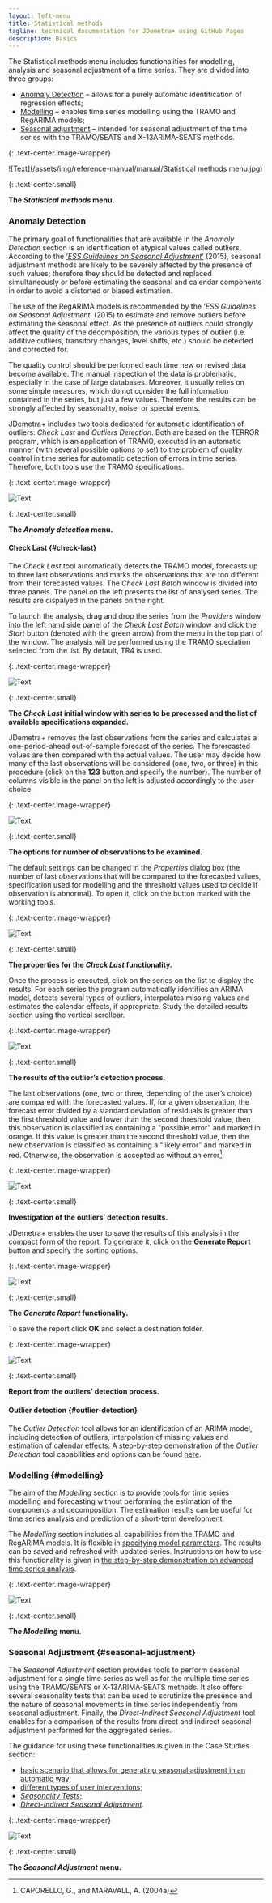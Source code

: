 ```yaml
---
layout: left-menu
title: Statistical methods
tagline: technical documentation for JDemetra+ using GitHub Pages
description: Basics
---
```


The Statistical methods menu includes functionalities for modelling, analysis and seasonal adjustment of a time series. They are divided into three groups:
* [Anomaly Detection](#anomaly-detection) – allows for a purely automatic identification of regression effects;
* [Modelling](#modelling) – enables time series modelling using the TRAMO and RegARIMA models; 
* [Seasonal adjustment](#seasonal-adjustment) – intended for seasonal adjustment of the time series with the TRAMO/SEATS and X-13ARIMA-SEATS methods. 

{: .text-center.image-wrapper}

![Text](/assets/img/reference-manual/manual/Statistical methods menu.jpg)

{: .text-center.small}

**The *Statistical methods* menu.**

### Anomaly Detection

The primary goal of functionalities that are available in the *Anomaly
Detection* section is an identification of atypical values called
outliers. According to the [‘*ESS Guidelines on Seasonal Adjustment*’](https://ec.europa.eu/eurostat/documents/3859598/6830795/KS-GQ-15-001-EN-N.pdf/d8f1e5f5-251b-4a69-93e3-079031b74bd3)
(2015), seasonal adjustment methods are likely to be severely affected
by the presence of such values; therefore they should be detected and
replaced simultaneously or before estimating the seasonal and calendar
components in order to avoid a distorted or biased estimation.

The use of the RegARIMA models is recommended by the ‘*ESS Guidelines on
Seasonal Adjustment*’ (2015) to estimate and remove outliers before
estimating the seasonal effect. As the presence of outliers could
strongly affect the quality of the decomposition, the various types of
outlier (i.e. additive outliers, transitory changes, level shifts, etc.)
should be detected and corrected for.

The quality control should be performed each time new or revised data
become available. The manual inspection of the data is problematic,
especially in the case of large databases. Moreover, it usually relies
on some simple measures, which do not consider the full information
contained in the series, but just a few values. Therefore the results
can be strongly affected by seasonality, noise, or special events.

JDemetra+ includes two tools dedicated for automatic identification of
outliers: *Check Last* and *Outliers Detection*. Both are based on the
TERROR program, which is an application of TRAMO, executed in an
automatic manner (with several possible options to set) to the problem
of quality control in time series for automatic detection of errors in
time series. Therefore, both tools use the TRAMO specifications.

{: .text-center.image-wrapper}

![Text](/assets/img/reference-manual/manual/A_Ref13.jpg)

{: .text-center.small}

**The *Anomaly detection* menu.**


#### Check Last {#check-last}

The *Check Last* tool automatically detects the TRAMO model, forecasts
up to three last observations and marks the observations that are too
different from their forecasted values. The *Check Last* *Batch* window
is divided into three panels. The panel on the left presents the list of
analysed series. The results are dispalyed in the panels on the right.

To launch the analysis, drag and drop the series from the *Providers*
window into the left hand side panel of the *Check Last Batch* window
and click the *Start* button (denoted with the green arrow) from the
menu in the top part of the window. The analysis will be performed using
the TRAMO speciation selected from the list. By default, TR4 is used.

{: .text-center.image-wrapper}

![Text](/assets/img/reference-manual/manual/A_Ref14.jpg)

{: .text-center.small}

**The *Check Last* initial window with series to be processed
and the list of available specifications expanded.**

JDemetra+ removes the last observations from the series and calculates a
one-period-ahead out-of-sample forecast of the series. The forercasted
values are then compared with the actual values. The user may decide how
many of the last observations will be considered (one, two, or three) in
this procedure (click on the **123** button and specify the number). The
number of columns visible in the panel on the left is adjusted
accordingly to the user choice.

{: .text-center.image-wrapper}

![Text](/assets/img/reference-manual/manual/A_Ref15.jpg)

{: .text-center.small}

**The options for number of observations to be examined.**

The default settings can be changed in the *Properties* dialog box (the
number of last observations that will be compared to the forecasted
values, specification used for modelling and the threshold values used
to decide if observation is abnormal). To open it, click on the button
marked with the working tools.

{: .text-center.image-wrapper}

![Text](/assets/img/reference-manual/manual/A_Ref16.jpg)

{: .text-center.small}

**The properties for the *Check Last* functionality.**

Once the process is executed, click on the series on the list to display
the results. For each series the program automatically identifies an
ARIMA model, detects several types of outliers, interpolates missing
values and estimates the calendar effects, if appropriate. Study the
detailed results section using the vertical scrollbar.

{: .text-center.image-wrapper}

![Text](/assets/img/reference-manual/manual/A_Ref17.jpg)

{: .text-center.small}

**The results of the outlier’s detection process.**

The last observations (one, two or three, depending of the user’s
choice) are compared with the forecasted values. If, for a given
observation, the forecast error divided by a standard deviation of
residuals is greater than the first threshold value and lower than the
second threshold value, then this observation is classified as
containing a "possible error" and marked in orange. If this value is
greater than the second threshold value, then the new observation is
classified as containing a "likely error" and marked in red. Otherwise,
the observation is accepted as without an error[^1].

{: .text-center.image-wrapper}

![Text](/assets/img/reference-manual/manual/A_Ref18.jpg)

{: .text-center.small}

**Investigation of the outliers’ detection results.**

JDemetra+ enables the user to save the results of this analysis in the
compact form of the report. To generate it, click on the **Generate
Report** button and specify the sorting options.

{: .text-center.image-wrapper}

![Text](/assets/img/reference-manual/manual/A_Ref19.jpg)

{: .text-center.small}

**The *Generate Report* functionality.**

To save the report click **OK** and select a destination folder.

{: .text-center.image-wrapper}

![Text](/assets/img/reference-manual/manual/A_Ref20.jpg)

{: .text-center.small}

**Report from the outliers’ detection process.**

#### Outlier detection {#outlier-detection}

The *Outlier Detection* tool allows for an identification of an ARIMA
model, including detection of outliers, interpolation of missing values
and estimation of calendar effects. A step-by-step demonstration of the *Outlier Detection* tool
capabilities and options can be found [here](../case-studies/modelling-basic.html).

### Modelling {#modelling}

The aim of the *Modelling* section is to provide tools for time series
modelling and forecasting without performing the estimation of the
components and decomposition. The estimation results can be useful for
time series analysis and prediction of a short-term development.

The *Modelling* section includes all capabilities from the TRAMO and
RegARIMA models. It is flexible in [specifying model parameters](../reference-manual/modelling-specifications.html). The
results can be saved and refreshed with updated series. Instructions on
how to use this functionality is given in [the step-by-step demonstration on advanced time series analysis](../case-studies/modelling-advanced.html).

{: .text-center.image-wrapper}

![Text](/assets/img/reference-manual/manual/A_Ref21.jpg)

{: .text-center.small}

**The *Modelling* menu.**

### Seasonal Adjustment {#seasonal-adjustment}

The *Seasonal Adjustment* section provides tools to perform seasonal
adjustment for a single time series as well as for the multiple time
series using the TRAMO/SEATS or X-13ARIMA-SEATS methods. It also offers
several seasonality tests that can be used to scrutinize the presence
and the nature of seasonal movements in time series independently from
seasonal adjustment. Finally, the *Direct-Indirect Seasonal Adjustment*
tool enables for a comparison of the results from direct and indirect
seasonal adjustment performed for the aggregated series.

The guidance for using these functionalities is given in the Case Studies section:
- [basic scenario that allows for generating seasonal adjustment in an automatic way](../case-studies/simplesa.html);
- [different types of user interventions](../case-studies/detailedsa.html);
- [*Seasonality Tests*](); 
- [*Direct-Indirect Seasonal Adjustment*](../case-studies/detailedsa-direct.html).

{: .text-center.image-wrapper}

![Text](/assets/img/reference-manual/manual/A_Ref22.jpg)

{: .text-center.small}

**The *Seasonal Adjustment* menu.**

[^1]: CAPORELLO, G., and MARAVALL, A. (2004a)